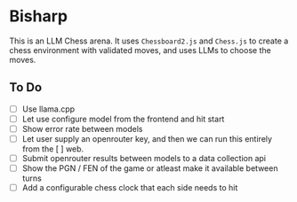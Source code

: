 # Bisharp

This is an LLM Chess arena. It uses `Chessboard2.js` and `Chess.js` to create a
chess environment with validated moves, and uses LLMs to choose the moves.

## To Do

- [ ] Use llama.cpp
- [ ] Let use configure model from the frontend and hit start
- [ ] Show error rate between models
- [ ] Let user supply an openrouter key, and then we can run this entirely from the
      [ ] web.
- [ ] Submit openrouter results between models to a data collection api
- [ ] Show the PGN / FEN of the game or atleast make it available between turns
- [ ] Add a configurable chess clock that each side needs to hit
